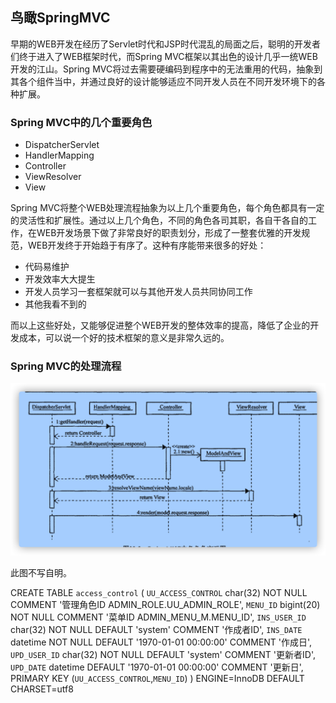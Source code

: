 ## 鸟瞰SpringMVC

早期的WEB开发在经历了Servlet时代和JSP时代混乱的局面之后，聪明的开发者们终于进入了WEB框架时代，而Spring MVC框架以其出色的设计几乎一统WEB开发的江山。Spring MVC将过去需要硬编码到程序中的无法重用的代码，抽象到其各个组件当中，并通过良好的设计能够适应不同开发人员在不同开发环境下的各种扩展。



### Spring MVC中的几个重要角色

* DispatcherServlet
* HandlerMapping
* Controller
* ViewResolver
* View

Spring MVC将整个WEB处理流程抽象为以上几个重要角色，每个角色都具有一定的灵活性和扩展性。通过以上几个角色，不同的角色各司其职，各自干各自的工作，在WEB开发场景下做了非常良好的职责划分，形成了一整套优雅的开发规范，WEB开发终于开始趋于有序了。这种有序能带来很多的好处：

* 代码易维护
* 开发效率大大提生
* 开发人员学习一套框架就可以与其他开发人员共同协同工作
* 其他我看不到的

而以上这些好处，又能够促进整个WEB开发的整体效率的提高，降低了企业的开发成本，可以说一个好的技术框架的意义是非常久远的。



### Spring MVC的处理流程

<img src="SpringMVC.assets/image-20200730172808999.png" alt="image-20200730172808999" style="zoom:50%;" />

此图不写自明。



CREATE TABLE `access_control` (
  `UU_ACCESS_CONTROL` char(32) NOT NULL COMMENT '管理角色ID ADMIN_ROLE.UU_ADMIN_ROLE',
  `MENU_ID` bigint(20) NOT NULL COMMENT '菜单ID ADMIN_MENU_M.MENU_ID',
  `INS_USER_ID` char(32) NOT NULL DEFAULT 'system' COMMENT '作成者ID',
  `INS_DATE` datetime NOT NULL DEFAULT '1970-01-01 00:00:00' COMMENT '作成日',
  `UPD_USER_ID` char(32) NOT NULL DEFAULT 'system' COMMENT '更新者ID',
  `UPD_DATE` datetime DEFAULT '1970-01-01 00:00:00' COMMENT '更新日',
  PRIMARY KEY (`UU_ACCESS_CONTROL`,`MENU_ID`)
) ENGINE=InnoDB DEFAULT CHARSET=utf8





































